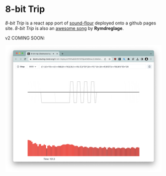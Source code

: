# 8-bit Trip

_8-bit Trip_ is a react app port of [sound-flour](https://github.com/rm-hull/sound-flour)
deployed onto a github pages site. _8-bit Trip_ is also an
[awesome song](https://www.youtube.com/watch?v=4qsWFFuYZYI) by **Rymdreglage**.

v2 COMING SOON:

![web-app](./doc/screenshot/web_app.png)
